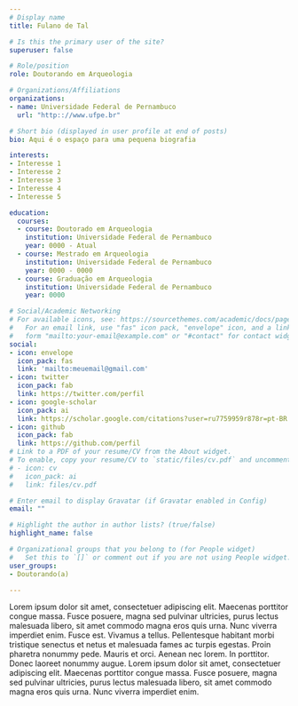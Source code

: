 ```yaml
---
# Display name
title: Fulano de Tal

# Is this the primary user of the site?
superuser: false

# Role/position
role: Doutorando em Arqueologia

# Organizations/Affiliations
organizations:
- name: Universidade Federal de Pernambuco
  url: "http:://www.ufpe.br"

# Short bio (displayed in user profile at end of posts)
bio: Aqui é o espaço para uma pequena biografia

interests:
- Interesse 1
- Interesse 2
- Interesse 3
- Interesse 4
- Interesse 5

education:
  courses:
  - course: Doutorado em Arqueologia
    institution: Universidade Federal de Pernambuco
    year: 0000 - Atual
  - course: Mestrado em Arqueologia
    institution: Universidade Federal de Pernambuco
    year: 0000 - 0000
  - course: Graduação em Arqueologia
    institution: Universidade Federal de Pernambuco
    year: 0000

# Social/Academic Networking
# For available icons, see: https://sourcethemes.com/academic/docs/page-builder/#icons
#   For an email link, use "fas" icon pack, "envelope" icon, and a link in the
#   form "mailto:your-email@example.com" or "#contact" for contact widget.
social:
- icon: envelope
  icon_pack: fas
  link: 'mailto:meuemail@gmail.com'
- icon: twitter
  icon_pack: fab
  link: https://twitter.com/perfil
- icon: google-scholar
  icon_pack: ai
  link: https://scholar.google.com/citations?user=ru7759959r878r=pt-BR
- icon: github
  icon_pack: fab
  link: https://github.com/perfil
# Link to a PDF of your resume/CV from the About widget.
# To enable, copy your resume/CV to `static/files/cv.pdf` and uncomment the lines below.
# - icon: cv
#   icon_pack: ai
#   link: files/cv.pdf

# Enter email to display Gravatar (if Gravatar enabled in Config)
email: ""

# Highlight the author in author lists? (true/false)
highlight_name: false

# Organizational groups that you belong to (for People widget)
#   Set this to `[]` or comment out if you are not using People widget.
user_groups:
- Doutorando(a)

---
```


Lorem ipsum dolor sit amet, consectetuer adipiscing elit. Maecenas porttitor congue massa. Fusce posuere, magna sed pulvinar ultricies, purus lectus malesuada libero, sit amet commodo magna eros quis urna. Nunc viverra imperdiet enim. Fusce est. Vivamus a tellus. Pellentesque habitant morbi tristique senectus et netus et malesuada fames ac turpis egestas. Proin pharetra nonummy pede. Mauris et orci. Aenean nec lorem. In porttitor. Donec laoreet nonummy augue. Lorem ipsum dolor sit amet, consectetuer adipiscing elit. Maecenas porttitor congue massa. Fusce posuere, magna sed pulvinar ultricies, purus lectus malesuada libero, sit amet commodo magna eros quis urna. Nunc viverra imperdiet enim.


